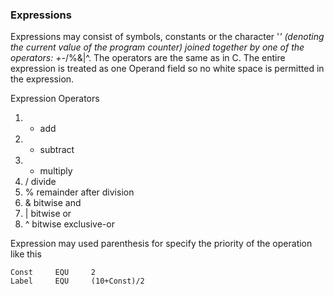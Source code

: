 
### Expressions

Expressions may consist of symbols, constants or the character '*' (denoting the current value of the program counter) joined together by one of the operators: +-*/%&|^. The operators are the same as in C. The entire expression is treated as one Operand field so no white space is permitted in the expression.

Expression Operators

1. + add
2. - subtract
3. * multiply
4. / divide
5. % remainder after division
6. & bitwise and
7. | bitwise or
8. ^ bitwise exclusive-or

Expression may used parenthesis for specify the priority of the operation like this

	Const     EQU     2
	Label     EQU     (10+Const)/2


